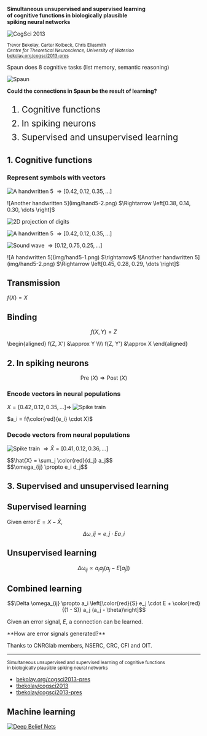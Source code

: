 <strong>Simultaneous unsupervised and supervised learning <br> of cognitive functions in biologically plausible <br> spiking neural networks</strong>

![CogSci 2013](img/cogscilogo.png)

<small>Trevor Bekolay, Carter Kolbeck, Chris Eliasmith <br>
*Centre for Theoretical Neuroscience, University of Waterloo* <br>
[bekolay.org/cogsci2013-pres](http://bekolay.org/cogsci2013-pres)</small>



Spaun does 8 cognitive tasks (list memory, semantic reasoning)

![Spaun](img/spaun.png)

**Could the connections in Spaun be the result of learning?**



<ol style="font-size:160%; line-height:160%;">
  <li>Cognitive functions</li>
  <li>In spiking neurons</li>
  <li>Supervised and unsupervised learning</li>
</ol>



## 1. Cognitive functions



### Represent symbols with vectors

![A handwritten 5](img/hand5-1.png) $\Rightarrow \left[0.42, 0.12, 0.35, \dots \right]$

<div class="fragment">
![Another handwritten 5](img/hand5-2.png) $\Rightarrow \left[0.38, 0.14, 0.30, \dots \right]$
</div>



![2D projection of digits](img/alldigits.png)



![A handwritten 5](img/hand5-1.png) $\Rightarrow \left[0.42, 0.12, 0.35, \dots \right]$

![Sound wave](img/sound.png) $\Rightarrow \left[0.12, 0.75, 0.25, \dots \right]$

<div class="fragment">
![A handwritten 5](img/hand5-1.png) $\rightarrow$ ![Another handwritten 5](img/hand5-2.png)
$\Rightarrow \left[0.45, 0.28, 0.29, \dots \right]$
</div>



## Transmission

$f(X) = X$



## Binding

$$f(X, Y) = Z$$

<div class="fragment">
\begin{aligned}
  f(Z, X') &\approx Y \\\\
  f(Z, Y') &\approx X
\end{aligned}
</div>



## 2. In spiking neurons



$$\text{Pre }(X) \Rightarrow \text{Post }(X)$$



### Encode vectors in neural populations

$X = \left[0.42, 0.12, 0.35, \dots \right] \Rightarrow$ ![Spike train](img/spikes.gif)

<div class="fragment">
$a_i = f(\color{red}{e_i} \cdot X)$
</div>



### Decode vectors from neural populations

![Spike train](img/spikes.gif) $\Rightarrow \hat{X} = \left[0.41, 0.12, 0.36, \dots \right]$

<div class="fragment">
$$\hat{X} = \sum_j \color{red}{d_j} a_j$$
</div>

<div class="fragment">
$$\omega_{ij} \propto e_i d_j$$
</div>



## 3. Supervised and unsupervised learning



## Supervised learning

Given error $E = X - \hat{X}$,

$$\Delta \omega\_{ij} \propto  e\_j \cdot E a\_i$$



<div id="learncurve-pes"></div>



## Unsupervised learning



<div id="stdp"></div>



<div id="freq"></div>



$$\Delta \omega_{ij} \propto a_i a_j (a_j - E[a_j])$$
<div id="bcm_rule"></div>



## Combined learning

$$\Delta \omega_{ij} \propto a_i \left[\color{red}{S} e_j \cdot E + \color{red}{(1 - S)} a_j (a_j - \theta)\right]$$



<div id="learncurve"></div>



<div id="sparsity"></div>



Given an error signal, $E$, a connection can be learned.

<div class="fragment">
**How are error signals generated?**
</div>



Thanks to CNRGlab members, NSERC, CRC, CFI and OIT.

----

<small>Simultaneous unsupervised and supervised learning of cognitive functions <br>
in biologically plausible spiking neural networks</small>

* [bekolay.org/cogsci2013-pres](http://bekolay.org/cogsci2013-pres)
* [<span data-icon="&#xe003;"></span> tbekolay/cogsci2013](https://github.com/tbekolay/cogsci2013)
* [<span data-icon="&#xe003;"></span> tbekolay/cogsci2013-pres](https://github.com/tbekolay/cogsci2013-pres)



## Machine learning

[![Deep Belief Nets](img/ml.png)](http://www4.comp.polyu.edu.hk/~csshzhong/Bilinear_Deep_Belief_Network.html)
